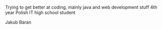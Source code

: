 Trying to get better at coding, mainly java and web development stuff
4th year Polish IT high school student

Jakub Baran

<!---
Kuverr/Kuverr is a ✨ special ✨ repository because its `README.md` (this file) appears on your GitHub profile.
You can click the Preview link to take a look at your changes.
--->
